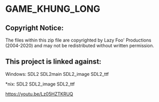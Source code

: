 # GAME_KHUNG_LONG
Copyright Notice:
-----------------
The files within this zip file are copyrighted by Lazy Foo' Productions (2004-2020)
and may not be redistributed without written permission.

This project is linked against:
----------------------------------------
Windows:
SDL2
SDL2main
SDL2_image
SDL2_ttf

*nix:
SDL2
SDL2_image
SDL2_ttf

https://youtu.be/Lz05HZTKRUQ
